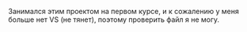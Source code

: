 Занимался этим проектом на первом курсе, и к сожалению у меня больше нет VS (не тянет), поэтому проверить файл я не могу.
